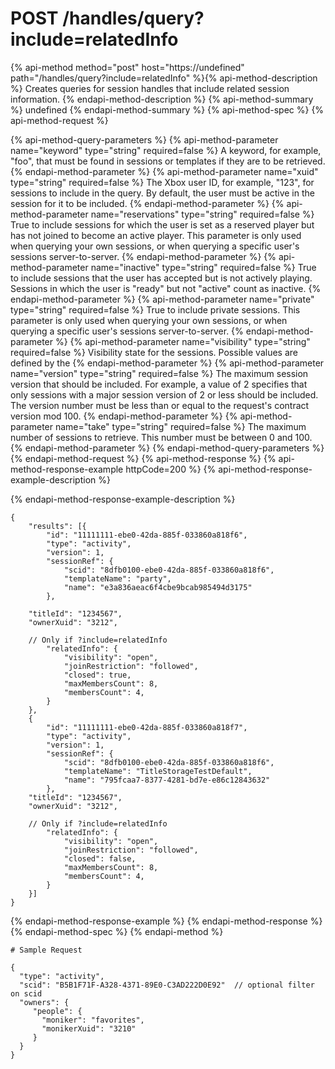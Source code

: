 # POST /handles/query?include=relatedInfo

{% api-method method="post" host="https://undefined" path="/handles/query?include=relatedInfo" %}{% api-method-description %}
Creates queries for session handles that include related session information.
{% endapi-method-description %}
{% api-method-summary %}
undefined
{% endapi-method-summary %}
{% api-method-spec %}
{% api-method-request %}

{% api-method-query-parameters %}
{% api-method-parameter name="keyword" type="string" required=false %}
A keyword, for example, "foo", that must be found in sessions or templates if they are to be retrieved.
{% endapi-method-parameter %}
{% api-method-parameter name="xuid" type="string" required=false %}
The Xbox user ID, for example, "123", for sessions to include in the query. By default, the user must be active in the session for it to be included.
{% endapi-method-parameter %}
{% api-method-parameter name="reservations" type="string" required=false %}
True to include sessions for which the user is set as a reserved player but has not joined to become an active player. This parameter is only used when querying your own sessions, or when querying a specific user's sessions server-to-server.
{% endapi-method-parameter %}
{% api-method-parameter name="inactive" type="string" required=false %}
True to include sessions that the user has accepted but is not actively playing. Sessions in which the user is "ready" but not "active" count as inactive.
{% endapi-method-parameter %}
{% api-method-parameter name="private" type="string" required=false %}
True to include private sessions. This parameter is only used when querying your own sessions, or when querying a specific user's sessions server-to-server.
{% endapi-method-parameter %}
{% api-method-parameter name="visibility" type="string" required=false %}
Visibility state for the sessions. Possible values are defined by the 
{% endapi-method-parameter %}
{% api-method-parameter name="version" type="string" required=false %}
The maximum session version that should be included. For example, a value of 2 specifies that only sessions with a major session version of 2 or less should be included. The version number must be less than or equal to the request's contract version mod 100.
{% endapi-method-parameter %}
{% api-method-parameter name="take" type="string" required=false %}
The maximum number of sessions to retrieve. This number must be between 0 and 100.
{% endapi-method-parameter %}
{% endapi-method-query-parameters %}
{% endapi-method-request %}
{% api-method-response %}
{% api-method-response-example httpCode=200 %}
{% api-method-response-example-description %}

{% endapi-method-response-example-description %}

```text
{
    "results": [{
        "id": "11111111-ebe0-42da-885f-033860a818f6",
        "type": "activity",
        "version": 1,
        "sessionRef": {
            "scid": "8dfb0100-ebe0-42da-885f-033860a818f6",
            "templateName": "party",
            "name": "e3a836aeac6f4cbe9bcab985494d3175"
        },

    "titleId": "1234567",
    "ownerXuid": "3212",

    // Only if ?include=relatedInfo
        "relatedInfo": {
            "visibility": "open",
            "joinRestriction": "followed",
            "closed": true,
            "maxMembersCount": 8,
            "membersCount": 4,
        }
    },
    {
        "id": "11111111-ebe0-42da-885f-033860a818f7",
        "type": "activity",
        "version": 1,
        "sessionRef": {
            "scid": "8dfb0100-ebe0-42da-885f-033860a818f6",
            "templateName": "TitleStorageTestDefault",
            "name": "795fcaa7-8377-4281-bd7e-e86c12843632"
        },
    "titleId": "1234567",
    "ownerXuid": "3212",

    // Only if ?include=relatedInfo
        "relatedInfo": {
            "visibility": "open",
            "joinRestriction": "followed",
            "closed": false,
            "maxMembersCount": 8,
            "membersCount": 4,
        }
    }]
}
```
{% endapi-method-response-example %}
{% endapi-method-response %}
{% endapi-method-spec %}
{% endapi-method %}
```text
# Sample Request

{
  "type": "activity",
  "scid": "B5B1F71F-A328-4371-89E0-C3AD222D0E92"  // optional filter on scid
  "owners": {
     "people": {
       "moniker": "favorites",
       "monikerXuid": "3210"
     }
  }
}

```